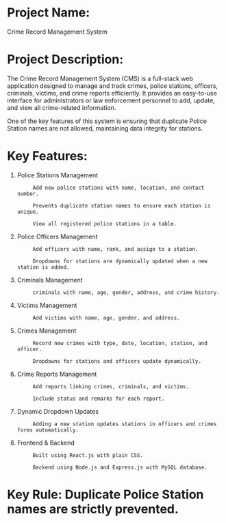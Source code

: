 # Project Name:

Crime Record Management System

# Project Description:

The Crime Record Management System (CMS) is a full-stack web application designed to manage and track crimes, police stations, officers, criminals, victims, and crime reports efficiently. It provides an easy-to-use interface for administrators or law enforcement personnel to add, update, and view all crime-related information.

One of the key features of this system is ensuring that duplicate Police Station names are not allowed, maintaining data integrity for stations.

# Key Features:

1. Police Stations Management

            Add new police stations with name, location, and contact number.

            Prevents duplicate station names to ensure each station is unique.

            View all registered police stations in a table.

2. Police Officers Management

            Add officers with name, rank, and assign to a station.

            Dropdowns for stations are dynamically updated when a new station is added.

3. Criminals Management

            criminals with name, age, gender, address, and crime history.

4. Victims Management

            Add victims with name, age, gender, and address.

5. Crimes Management

            Record new crimes with type, date, location, station, and officer.

            Dropdowns for stations and officers update dynamically.

6. Crime Reports Management

            Add reports linking crimes, criminals, and victims.

            Include status and remarks for each report.

7. Dynamic Dropdown Updates

            Adding a new station updates stations in officers and crimes forms automatically.

8. Frontend & Backend

            Built using React.js with plain CSS.

            Backend using Node.js and Express.js with MySQL database.

# Key Rule: Duplicate Police Station names are strictly prevented.
